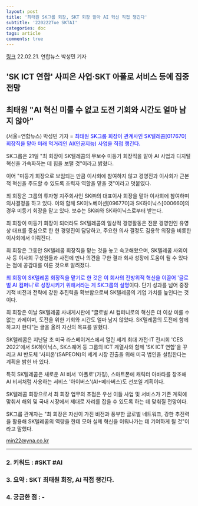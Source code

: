 ```yaml
---
layout: post
title: '최태원 SK그룹 회장, SKT 회장 맡아 AI 혁신 직접 챙긴다'
subtitle: '220222Tue SKTAI'
categories: doc
tags: article
comments: true
---
```


[링크](https://www.yna.co.kr/view/AKR20220221025900003?input=1195m)
22.02.21. 연합뉴스 박성민 기자

## 'SK ICT 연합' 사피온 사업·SKT 아폴로 서비스 등에 집중 전망

## 최태원 "AI 혁신 미룰 수 없고 도전 기회와 시간도 얼마 남지 않아"

(서울=연합뉴스) 박성민 기자 = <span style="color:blue">최태원 SK그룹 회장이 관계사인 SK텔레콤[017670] 회장직을 맡아 미래 먹거리인 AI(인공지능) 사업을 직접 챙긴다.</span>

SK그룹은 21일 "최 회장이 SK텔레콤의 무보수 미등기 회장직을 맡아 AI 사업과 디지털 혁신을 가속화하는 데 힘을 보탤 것"이라고 밝혔다.

이어 "미등기 회장으로 보임되는 만큼 이사회에 참여하지 않고 경영진과 이사회가 근본적 혁신을 주도할 수 있도록 조력자 역할을 맡을 것"이라고 덧붙였다.

최 회장은 그룹의 투자형 지주회사인 SK㈜의 대표이사 회장을 맡아 이사회에 참여하며 의사결정을 하고 있다. 이와 함께 SK이노베이션[096770]과 SK하이닉스[000660]의 경우 미등기 회장을 맡고 있다. 보수는 SK㈜와 SK하이닉스로부터 받는다.

최 회장이 미등기 회장이 되더라도 SK텔레콤의 일상적 경영활동은 전문 경영인인 유영상 대표를 중심으로 한 현 경영진이 담당하고, 주요한 의사 결정도 김용학 의장을 비롯한 이사회에서 이뤄진다.

최 회장은 그동안 SK텔레콤 회장직을 맡는 것을 놓고 숙고해왔으며, SK텔레콤 사외이사 등 이사회 구성원들과 사전에 만나 의견을 구한 결과 회사 성장에 도움이 될 수 있다는 점에 공감대를 이룬 것으로 알려졌다.

<span style="color:blue">최 회장이 SK텔레콤 회장직을 맡기로 한 것은 이 회사의 전방위적 혁신을 이끌어 '글로벌 AI 컴퍼니'로 성장시키기 위해서라는 게 SK그룹의 설명</span>이다. 단기 성과를 넘어 중장기적 비전과 전략에 강한 추진력을 확보함으로써 SK텔레콤의 기업 가치를 높인다는 것이다.

최 회장은 이날 SK텔레콤 사내게시판에 "글로벌 AI 컴퍼니로의 혁신은 더 이상 미룰 수 없는 과제이며, 도전을 위한 기회와 시간도 얼마 남지 않았다. SK텔레콤의 도전에 함께 하고자 한다"는 글을 올려 자신의 목표를 밝혔다.

SK텔레콤은 지난달 초 미국 라스베이거스에서 열린 세계 최대 가전·IT 전시회 'CES 2022'에서 SK하이닉스, SK스퀘어 등 그룹의 ICT 계열사와 함께 'SK ICT 연합'을 꾸리고 AI 반도체 '사피온'(SAPEON)의 세계 시장 진출을 위해 미국 법인을 설립한다는 계획을 밝힌 바 있다.

특히 SK텔레콤은 새로운 AI 비서 '아폴로'(가칭), 스마트폰에 캐릭터 아바타를 창조해 AI 비서처럼 사용하는 서비스 '아이버스'(AI+메타버스)도 선보일 계획이다.

SK텔레콤 회장으로서 최 회장 업무의 초점은 우선 이들 사업 및 서비스가 기존 계획에 맞춰서 해외 및 국내 시장에서 제대로 자리를 잡을 수 있도록 하는 데 맞춰질 전망이다.

SK그룹 관계자는 "최 회장은 자신이 가진 비전과 풍부한 글로벌 네트워크, 강한 추진력을 활용해 SK텔레콤의 역량을 한데 모아 실제 혁신을 이뤄나가는 데 기여하게 될 것"이라고 말했다.

min22@yna.co.kr



* * *

### 2. 키워드 : \#SKT \#AI
### 3. 요약 : SKT 최태원 회장, AI 직접 챙긴다.
### 4. 궁금한 점 : -